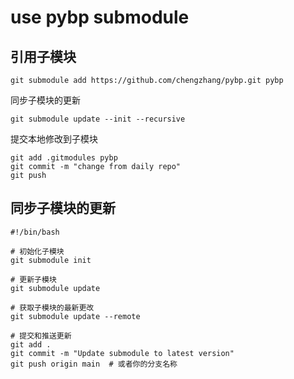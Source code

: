 # use pybp submodule

## 引用子模块

```shell
git submodule add https://github.com/chengzhang/pybp.git pybp
```

同步子模块的更新
```shell
git submodule update --init --recursive
```

提交本地修改到子模块
```shell
git add .gitmodules pybp
git commit -m "change from daily repo"
git push
```

## 同步子模块的更新 

```shell
#!/bin/bash

# 初始化子模块
git submodule init

# 更新子模块
git submodule update

# 获取子模块的最新更改
git submodule update --remote

# 提交和推送更新
git add .
git commit -m "Update submodule to latest version"
git push origin main  # 或者你的分支名称
```
